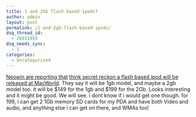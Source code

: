 ```yaml
---
title: 1 and 2Gb flash based ipods?
author: admin
layout: post
permalink: /1-and-2gb-flash-based-ipods/
dsq_thread_id:
  - 26011955
dsq_needs_sync:
  - 1
categories:
  - Uncategorized
---
```

[Neowin are reporting that][1] [think secret reckon a flash based ipod will be released at MacWorld][2]. They say it will be 1gb model, and maybe a 2gb model too. it will be $149 for the 1gb and $199 for the 2Gb. Looks interesting and it might be good. We will see. i dont know if i would get one though. for 199, i can get 2 1Gb memory SD cards for my PDA and have both Video and audio, and anything else i can get on there, and WMAs too!

 [1]: http://www.neowin.net/comments.php?id=26554&category=main
 [2]: http://www.thinksecret.com/news/0501expo4.html
